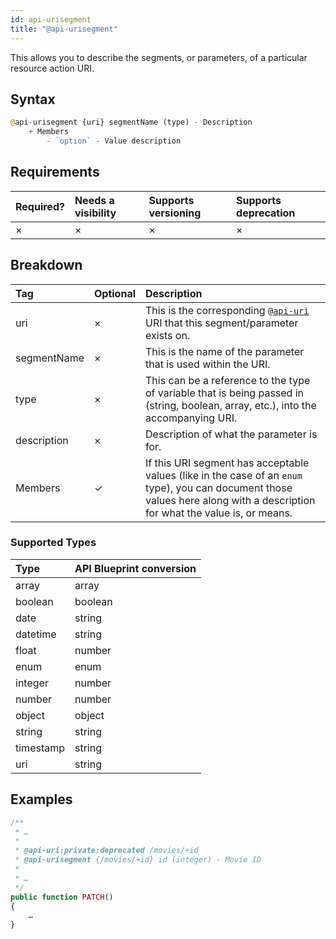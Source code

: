 ```yaml
---
id: api-urisegment
title: "@api-urisegment"
---
```


This allows you to describe the segments, or parameters, of a particular
resource action URI.

## Syntax
```php
@api-urisegment {uri} segmentName (type) - Description
    + Members
        - `option` - Value description
```

## Requirements

| Required? | Needs a visibility | Supports versioning | Supports deprecation |
| :--- | :--- | :--- | :--- |
| × | × | × | × |

## Breakdown

| Tag | Optional | Description |
| :--- | :--- | :--- |
| uri | × | This is the corresponding [`@api-uri`](reference-api-uri.md) URI that this segment/parameter exists on. |
| segmentName | × | This is the name of the parameter that is used within the URI. |
| type | × | This can be a reference to the type of variable that is being passed in (string, boolean, array, etc.), into the accompanying URI. |
| description | × | Description of what the parameter is for. |
| Members | ✓ | If this URI segment has acceptable values (like in the case of an `enum` type), you can document those values here along with a description for what the value is, or means. |

### Supported Types

| Type | API Blueprint conversion |
| :--- | :--- |
| array | array |
| boolean | boolean |
| date | string |
| datetime | string |
| float | number |
| enum | enum |
| integer | number |
| number | number |
| object | object |
| string | string |
| timestamp | string |
| uri | string |

## Examples
```php
/**
 * …
 *
 * @api-uri:private:deprecated /movies/+id
 * @api-urisegment {/movies/+id} id (integer) - Movie ID
 *
 * …
 */
public function PATCH()
{
    …
}
```
